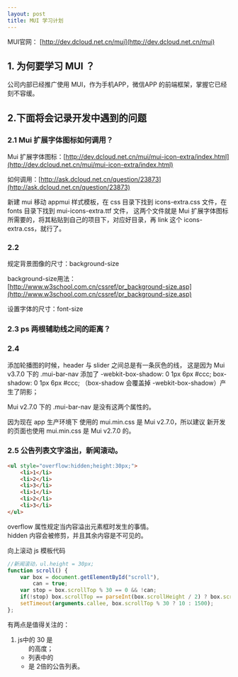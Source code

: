 ```yaml
---
layout: post
title: MUI 学习计划
---
```


MUI官网： [http://dev.dcloud.net.cn/mui](http://dev.dcloud.net.cn/mui)

## 1. 为何要学习 MUI ？

公司内部已经推广使用 MUI，作为手机APP，微信APP 的前端框架，掌握它已经刻不容缓。

## 2.下面将会记录开发中遇到的问题

### 2.1 Mui 扩展字体图标如何调用？

Mui 扩展字体图标：[http://dev.dcloud.net.cn/mui/mui-icon-extra/index.html](http://dev.dcloud.net.cn/mui/mui-icon-extra/index.html)

如何调用：[http://ask.dcloud.net.cn/question/23873](http://ask.dcloud.net.cn/question/23873)

新建 mui 移动 appmui 样式模板，在 css 目录下找到 icons-extra.css 文件，在 fonts 目录下找到 mui-icons-extra.ttf 文件，
这两个文件就是 Mui 扩展字体图标 所需要的，将其粘贴到自己的项目下，对应好目录，再 link 这个 icons-extra.css，就行了。

### 2.2 

规定背景图像的尺寸：background-size  

background-size用法：[http://www.w3school.com.cn/cssref/pr_background-size.asp](http://www.w3school.com.cn/cssref/pr_background-size.asp)

设置字体的尺寸：font-size

### 2.3 ps 两根辅助线之间的距离？

### 2.4 

添加轮播图的时候，header 与 slider 之间总是有一条灰色的线，
这是因为
Mui v3.7.0 下的 
.mui-bar-nav 添加了
-webkit-box-shadow: 0 1px 6px #ccc; 
box-shadow: 0 1px 6px #ccc;
（box-shadow 会覆盖掉 -webkit-box-shadow）产生了阴影；

Mui v2.7.0 下的
.mui-bar-nav 是没有这两个属性的。

因为现在 app 生产环境下 使用的 mui.min.css 是 Mui v2.7.0，所以建议 新开发的页面也使用 mui.min.css 是 Mui v2.7.0 的。

### 2.5 公告列表文字溢出，新闻滚动。

```html
<ul style="overflow:hidden;height:30px;">
    <li>1</li>
    <li>2</li>
    <li>3</li>
	<li>1</li>
    <li>2</li>
    <li>3</li>
</ul>
```

overflow 属性规定当内容溢出元素框时发生的事情。  
hidden 内容会被修剪，并且其余内容是不可见的。

向上滚动 js 模板代码

```js
//新闻滚动，ul.height = 30px;
function scroll() {
	var box = document.getElementById("scroll"),
		can = true;
	var stop = box.scrollTop % 30 == 0 && !can;
	if(!stop) box.scrollTop == parseInt(box.scrollHeight / 2) ? box.scrollTop = 0 : box.scrollTop++;
	setTimeout(arguments.callee, box.scrollTop % 30 ? 10 : 1500);
};
```

有两点是值得关注的：
1. js中的 30 是 <ul> 的高度；
2. 列表中的 <li> 是 2倍的公告列表。


